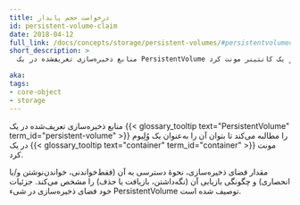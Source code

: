 ```yaml
---
title: درخواست حجم پایدار
id: persistent-volume-claim
date: 2018-04-12
full_link: /docs/concepts/storage/persistent-volumes/#persistentvolumeclaims
short_description: >
  منابع ذخیره‌سازی تعریف‌شده در یک PersistentVolume را مطالبه می‌کند تا بتوان آن را به‌عنوان یک وُلِیوم در یک کانتینر مونت کرد.

aka: 
tags:
- core-object
- storage
---
```

 منابع ذخیره‌سازی تعریف‌شده در یک {{< glossary_tooltip text="PersistentVolume" term_id="persistent-volume" >}} را مطالبه می‌کند تا بتوان آن را به‌عنوان یک وُلِیوم در یک {{< glossary_tooltip text="container" term_id="container" >}} مونت کرد.

<!--more--> 

مقدار فضای ذخیره‌سازی، نحوهٔ دسترسی به آن (فقط‌خواندنی، خواندن‌نوشتن و/یا انحصاری) و چگونگی بازیابی آن (نگه‌داشتن، بازیافت یا حذف) را مشخص می‌کند. جزئیات خود فضای ذخیره‌سازی در شیء PersistentVolume توصیف شده است.
